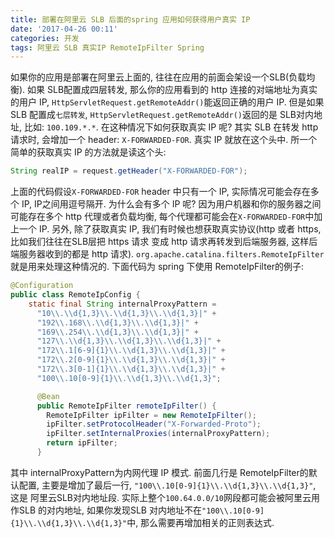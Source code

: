 ```yaml
---
title: 部署在阿里云 SLB 后面的spring 应用如何获得用户真实 IP
date: '2017-04-26 00:11'
categories: 开发
tags: 阿里云 SLB 真实IP RemoteIpFilter Spring
---
```


如果你的应用是部署在阿里云上面的, 往往在应用的前面会架设一个SLB(负载均衡). 如果 SLB配置成四层转发, 那么你的应用看到的 http 连接的对端地址为真实的用户 IP, `HttpServletRequest.getRemoteAddr()`能返回正确的用户 IP. 但是如果 SLB 配置成`七层转发`, `HttpServletRequest.getRemoteAddr()`返回的是 SLB对内地址, 比如: `100.109.*.*`. 在这种情况下如何获取真实 IP 呢? 其实 SLB 在转发 http 请求时, 会增加一个 header: `X-FORWARDED-FOR`. 真实 IP 就放在这个头中. 所一个简单的获取真实 IP 的方法就是读这个头:
```java
String realIP = request.getHeader("X-FORWARDED-FOR");
```

上面的代码假设`X-FORWARDED-FOR` header 中只有一个 IP, 实际情况可能会存在多个 IP, IP之间用逗号隔开. 为什么会有多个 IP 呢? 因为用户机器和你的服务器之间可能存在多个 http 代理或者负载均衡, 每个代理都可能会在`X-FORWARDED-FOR`中加上一个 IP. 另外, 除了获取真实 IP, 我们有时候也想获取真实协议(http 或者 https, 比如我们往往在SLB层把 https 请求 变成 http 请求再转发到后端服务器, 这样后端服务器收到的都是 http 请求). `org.apache.catalina.filters.RemoteIpFilter`就是用来处理这种情况的. 下面代码为 spring 下使用 RemoteIpFilter的例子:

```java
@Configuration
public class RemoteIpConfig {
    static final String internalProxyPattern =
      "10\\.\\d{1,3}\\.\\d{1,3}\\.\\d{1,3}|" +
      "192\\.168\\.\\d{1,3}\\.\\d{1,3}|" +
      "169\\.254\\.\\d{1,3}\\.\\d{1,3}|" +
      "127\\.\\d{1,3}\\.\\d{1,3}\\.\\d{1,3}|" +
      "172\\.1[6-9]{1}\\.\\d{1,3}\\.\\d{1,3}|" +
      "172\\.2[0-9]{1}\\.\\d{1,3}\\.\\d{1,3}|" +
      "172\\.3[0-1]{1}\\.\\d{1,3}\\.\\d{1,3}|" +
      "100\\.10[0-9]{1}\\.\\d{1,3}\\.\\d{1,3}";

      @Bean
      public RemoteIpFilter remoteIpFilter() {
        RemoteIpFilter ipFilter = new RemoteIpFilter();
        ipFilter.setProtocolHeader("X-Forwarded-Proto");
        ipFilter.setInternalProxies(internalProxyPattern);
        return ipFilter;
      }
```

其中 internalProxyPattern为内网代理 IP 模式. 前面几行是 RemoteIpFilter的默认配置, 主要是增加了最后一行, `"100\\.10[0-9]{1}\\.\\d{1,3}\\.\\d{1,3}"`, 这是 阿里云SLB对内地址段. 实际上整个`100.64.0.0/10`网段都可能会被阿里云用作SLB 的对内地址, 如果你发现SLB 对内地址不在`"100\\.10[0-9]{1}\\.\\d{1,3}\\.\\d{1,3}"`中, 那么需要再增加相关的正则表达式.
